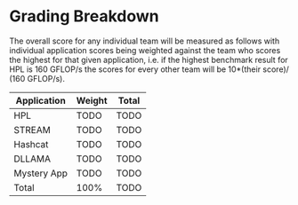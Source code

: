# Grading Breakdown
The overall score for any individual team will be measured as follows with
individual application scores being weighted against the team who scores the
highest for that given application, i.e. if the highest benchmark result for
HPL is 160 GFLOP/s the scores for every other team will be 10\*(their score)/
(160 GFLOP/s).

| Application | Weight | Total |
|-------------|--------|-------|
|HPL          | TODO   |  TODO |
|STREAM       | TODO   |  TODO |
|Hashcat      | TODO   |  TODO |
|DLLAMA       | TODO   |  TODO |
|Mystery App  | TODO   |  TODO |
|Total        | 100%   |  TODO |